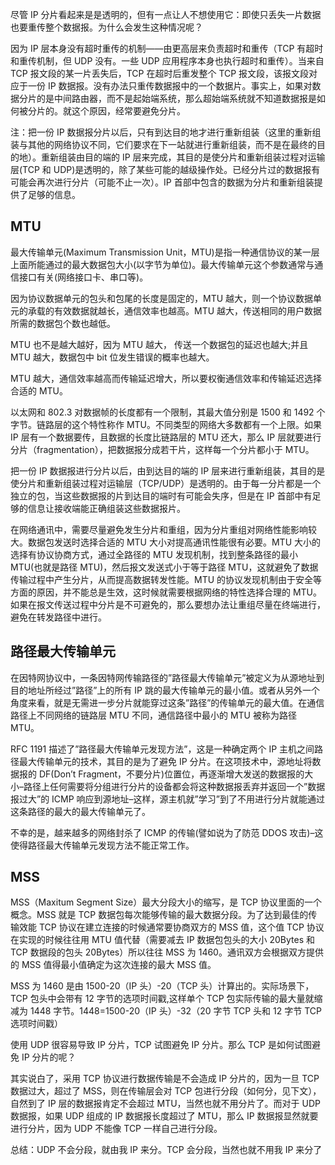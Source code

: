 尽管 IP 分片看起来是是透明的，但有一点让人不想使用它：即使只丢失一片数据也要重传整个数据报。为什么会发生这种情况呢？

因为 IP 层本身没有超时重传的机制——由更高层来负责超时和重传（TCP 有超时和重传机制，但 UDP 没有。一些 UDP 应用程序本身也执行超时和重传）。当来自 TCP 报文段的某一片丢失后，TCP 在超时后重发整个 TCP 报文段，该报文段对应于一份 IP 数据报。没有办法只重传数据报中的一个数据片。事实上，如果对数据分片的是中间路由器，而不是起始端系统，那么超始端系统就不知道数据报是如何被分片的。就这个原因，经常要避免分片。

注：把一份 IP 数据报分片以后，只有到达目的地才进行重新组装（这里的重新组装与其他的网络协议不同，它们要求在下一站就进行重新组装，而不是在最终的目的地）。重新组装由目的端的 IP 层来完成，其目的是使分片和重新组装过程对运输层(TCP 和 UDP)是透明的，除了某些可能的越级操作处。已经分片过的数据报有可能会再次进行分片（可能不止一次）。IP 首部中包含的数据为分片和重新组装提供了足够的信息。

## MTU

最大传输单元(Maximum Transmission Unit，MTU)是指一种通信协议的某一层上面所能通过的最大数据包大小(以字节为单位)。最大传输单元这个参数通常与通信接口有关(网络接口卡、串口等)。

因为协议数据单元的包头和包尾的长度是固定的，MTU 越大，则一个协议数据单元的承载的有效数据就越长，通信效率也越高。MTU 越大，传送相同的用户数据所需的数据包个数也越低。

MTU 也不是越大越好，因为 MTU 越大， 传送一个数据包的延迟也越大;并且 MTU 越大，数据包中 bit 位发生错误的概率也越大。

MTU 越大，通信效率越高而传输延迟增大，所以要权衡通信效率和传输延迟选择合适的 MTU。

以太网和 802.3 对数据帧的长度都有一个限制，其最大值分别是 1500 和 1492 个字节。链路层的这个特性称作 MTU。不同类型的网络大多数都有一个上限。如果 IP 层有一个数据要传，且数据的长度比链路层的 MTU 还大，那么 IP 层就要进行分片（fragmentation），把数据报分成若干片，这样每一个分片都小于 MTU。

把一份 IP 数据报进行分片以后，由到达目的端的 IP 层来进行重新组装，其目的是使分片和重新组装过程对运输层（TCP/UDP）是透明的。由于每一分片都是一个独立的包，当这些数据报的片到达目的端时有可能会失序，但是在 IP 首部中有足够的信息让接收端能正确组装这些数据报片。

在网络通讯中，需要尽量避免发生分片和重组，因为分片重组对网络性能影响较大。数据包发送时选择合适的 MTU 大小对提高通讯性能很有必要。MTU 大小的选择有协议协商方式，通过全路径的 MTU 发现机制，找到整条路径的最小 MTU(也就是路径 MTU)，然后报文发送式小于等于路径 MTU，这就避免了数据传输过程中产生分片，从而提高数据转发性能。MTU 的协议发现机制由于安全等方面的原因，并不能总是生效，这时候就需要根据网络的特性选择合理的 MTU。如果在报文传送过程中分片是不可避免的，那么要想办法让重组尽量在终端进行，避免在转发路径中进行。

## 路径最大传输单元

在因特网协议中，一条因特网传输路径的”路径最大传输单元”被定义为从源地址到目的地址所经过”路径”上的所有 IP 跳的最大传输单元的最小值。或者从另外一个角度来看，就是无需进一步分片就能穿过这条”路径”的传输单元的最大值。在通信路径上不同网络的链路层 MTU 不同，通信路径中最小的 MTU 被称为路径 MTU。

RFC 1191 描述了”路径最大传输单元发现方法”，这是一种确定两个 IP 主机之间路径最大传输单元的技术，其目的是为了避免 IP 分片。在这项技术中，源地址将数据报的 DF(Don’t Fragment，不要分片)位置位，再逐渐增大发送的数据报的大小–路径上任何需要将分组进行分片的设备都会将这种数据报丢弃并返回一个”数据报过大”的 ICMP 响应到源地址–这样，源主机就”学习”到了不用进行分片就能通过这条路径的最大的最大传输单元了。

不幸的是，越来越多的网络封杀了 ICMP 的传输(譬如说为了防范 DDOS 攻击)–这使得路径最大传输单元发现方法不能正常工作。

## MSS

MSS（Maxitum Segment Size）最大分段大小的缩写，是 TCP 协议里面的一个概念。MSS 就是 TCP 数据包每次能够传输的最大数据分段。为了达到最佳的传输效能 TCP 协议在建立连接的时候通常要协商双方的 MSS 值，这个值 TCP 协议在实现的时候往往用 MTU 值代替（需要减去 IP 数据包包头的大小 20Bytes 和 TCP 数据段的包头 20Bytes）所以往往 MSS 为 1460。通讯双方会根据双方提供的 MSS 值得最小值确定为这次连接的最大 MSS 值。

MSS 为 1460 是由 1500-20（IP 头）-20（TCP 头）计算出的。实际场景下，TCP 包头中会带有 12 字节的选项时间戳,这样单个 TCP 包实际传输的最大量就缩减为 1448 字节。1448=1500-20（IP 头）-32（20 字节 TCP 头和 12 字节 TCP 选项时间戳）

使用 UDP 很容易导致 IP 分片，TCP 试图避免 IP 分片。那么 TCP 是如何试图避免 IP 分片的呢？

其实说白了，采用 TCP 协议进行数据传输是不会造成 IP 分片的，因为一旦 TCP 数据过大，超过了 MSS，则在传输层会对 TCP 包进行分段（如何分，见下文），自然到了 IP 层的数据报肯定不会超过 MTU，当然也就不用分片了。而对于 UDP 数据报，如果 UDP 组成的 IP 数据报长度超过了 MTU，那么 IP 数据报显然就要进行分片，因为 UDP 不能像 TCP 一样自己进行分段。

总结：UDP 不会分段，就由我 IP 来分。TCP 会分段，当然也就不用我 IP 来分了
